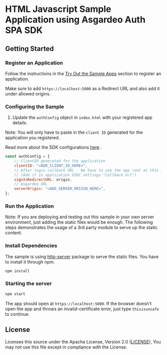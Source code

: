 # HTML Javascript Sample Application using Asgardeo Auth SPA SDK

## Getting Started

### Register an Application

Follow the instructions in the [Try Out the Sample Apps](../../README.md#try-out-the-sample-apps) section to register an application.

Make sure to add `https://localhost:5000` as a Redirect URL and also add it under allowed origins.

### Configuring the Sample

1. Update the `authConfig` object in `index.html` with your registered app details.

Note: You will only have to paste in the `client ID` generated for the application you registered.

Read more about the SDK configurations [here](../../README.md#initialize) .

```js
const authConfig = {
    // ClientID generated for the application
    clientID: "<ADD_CLIENT_ID_HERE>",
    // After login callback URL - We have to use the app root as this is a SPA
    // (Add it in application OIDC settings "Callback Url")
    signInRedirectURL: origin,
    // Asgardeo URL
    serverOrigin: "<ADD_SERVER_ORIGIN_HERE>",
};
```

### Run the Application

Note: If you are deploying and testing out this sample in your own server environment, just adding the static files would be enough.
The following steps demonstrates the usage of a 3rd party module to serve up the static content.

### Install Dependencies

The sample is using [http-server](https://www.npmjs.com/package/http-server) package to serve the static files.
You have to install it through npm.

```bash
npm install
```

### Starting the server

```bash
npm start
```

The app should open at `https://localhost:5000`. If the browser doesn't open the app and throws an invalid-certificate error, just type `thisisunsafe` to continue.

## License

Licenses this source under the Apache License, Version 2.0 ([LICENSE](../../LICENSE)), You may not use this file except in compliance with the License.
